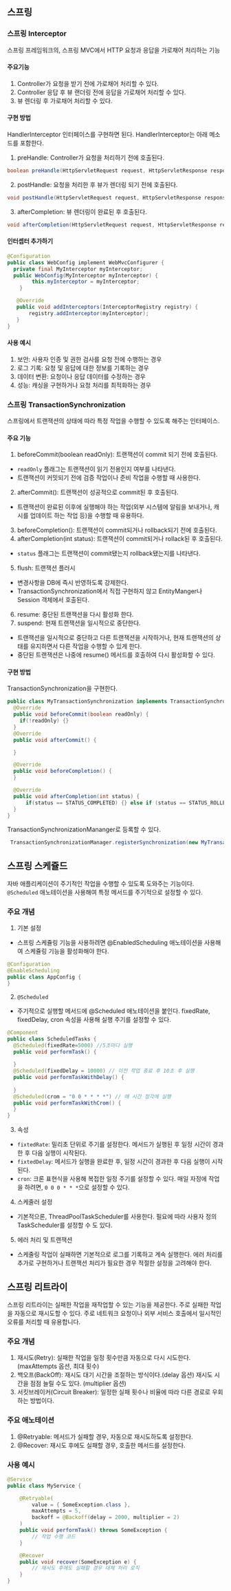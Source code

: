## 스프링

### 스프링 Interceptor
스프링 프레임워크의, 스프링 MVC에서 HTTP 요청과 응답을 가로채어 처리하는 기능
#### 주요기능 
1. Controller가 요청을 받기 전에 가로채어 처리할 수 있다.
2. Controller 응답 후 뷰 랜더링 전에 응답을 가로채어 처리할 수 있다.
3. 뷰 렌더링 후 가로채어 처리할 수 있다.
#### 구현 방법
HandlerInterceptor 인터페이스를 구현하면 된다. HandlerInterceptor는 아래 메소드를 포함한다. 
1. preHandle: Controller가 요청을 처리하기 전에 호출된다.
```java
boolean preHandle(HttpServletRequest request, HttpServletResponse response, Object handler) throws Exception;
```
2. postHandle: 요청을 처리한 후 뷰가 렌더링 되기 전에 호출된다.
```java
void postHandle(HttpServletRequest request, HttpServletResponse response, Object handler, ModelAndView modelAndView) throws Exception;
```
3. afterCompletion: 뷰 렌더링이 완료된 후 호출된다.
```java
void afterCompletion(HttpServletRequest request, HttpServletResponse response, Object handler, Exception ex) throws Exception;
```   
#### 인터셉터 추가하기 
```java
@Configuration
public class WebConfig implement WebMvcConfigurer {
  private final MyInterceptor myInterceptor;
  public WebConfig(MyInterceptor myInterceptor) {
        this.myInterceptor = myInterceptor;
    }

   @Override
   public void addInterceptors(InterceptorRegistry registry) {
       registry.addInterceptor(myInterceptor);
   }
}
```
#### 사용 예시 
1. 보안: 사용자 인증 및 권한 검사를 요청 전에 수행하는 경우
2. 로그 기록: 요청 및 응답에 대한 정보를 기록하는 경우
3. 데이터 변환: 요청이나 응답 데이터를 수정하는 경우
4. 성능: 캐싱을 구현하거나 요청 처리를 최적화하는 경우

### 스프링 TransactionSynchronization 
스프링에서 트랜잭션의 상태에 따라 특정 작업을 수행할 수 있도록 해주는 인터페이스. 
#### 주요 기능
1. beforeCommit(boolean readOnly): 트랜잭션이 commit 되기 전에 호출된다.
  - `readOnly` 플래그는 트랜잭션이 읽기 전용인지 여부를 나타낸다.
  - 트랜잭션이 커밋되기 전에 검증 작업이나 준비 작업을 수행할 때 사용한다.
2. afterCommit(): 트랜잭션이 성공적으로 commit된 후 호출된다.
  - 트랜잭션이 완료된 이후에 실행해야 하는 작업(외부 시스템에 알림을 보내거나, 캐시를 업데이트 하는 작업 등)을 수행할 때 유용하다.
3. beforeCompletion(): 트랜잭션이 commit되거나 rollback되기 전에 호출된다.
4. afterCompletion(int status): 트랜잭션이 commit되거나 rollack된 후 호출된다.
  - `status` 플래그는 트랜잭션이 commit됐는지 rollback됐는지를 나타낸다.
5. flush: 트랜잭션 플러시
  - 변경사항을 DB에 즉시 반영하도록 강제한다.
  - TransactionSynchronization에서 직접 구현하지 않고 EntityManger나 Session 객체에서 호출된다.
6. resume: 중단된 트랜잭션을 다시 활성화 한다.
7. suspend: 현재 트랜잭션을 일시적으로 중단한다.
  - 트랜잭션을 일시적으로 중단하고 다른 트랜잭션을 시작하거나, 현재 트랜잭션의 상태를 유지하면서 다른 작업을 수행할 수 있게 한다.
  - 중단된 트랜잭션은 나중에 resume() 메서드를 호출하여 다시 활성화할 수 있다.    
#### 구현 방법
TransactionSynchronization을 구현한다. 
```java
public class MyTransactionSynchronization implements TransactionSynchronization {
  @Override
  public void beforeCommit(boolean readOnly) {
    if(!readOnly) {}
  }
  @Override
  public void afterCommit() {

  }

  @Override
  public void beforeCompletion() {
  }

  @Override
  public void afterCompletion(int status) {
      if(status == STATUS_COMPLETED) {} else if (status == STATUS_ROLLED_BACK){}
  }
}
```
TransactionSynchronizationMananger로 등록할 수 있다. 
```java
 TransactionSynchronizationManager.registerSynchronization(new MyTransactionSynchronization());
```
## 스프링 스케쥴드 
자바 애플리케이션이 주기적인 작업을 수행할 수 있도록 도와주는 기능이다. `@Scheduled` 애노테이션을 사용해여 특정 메서드를 주기적으로 설정할 수 있다. 
### 주요 개념 
1. 기본 설정
- 스프링 스케쥴링 기능을 사용하려면 @EnabledScheduling 애노테이션을 사용해여 스케쥴링 기능을 활성화해야 한다. 
```java
@Configuration
@EnableScheduling
public class AppConfig {
}
```
2. `@Scheduled`
- 주기적으로 실행할 메서드에 @Scheduled 애노테이션을 붙인다. fixedRate, fixedDelay, cron 속성을 사용해 실행 주기를 설정할 수 있다. 
```java
@Component
public class ScheduledTasks {
  @Scheduled(fixedRate=5000) //5초마다 실행
  public void performTask() {
    
  }
  @Scheduled(fixedDelay = 10000) // 이전 작업 종료 후 10초 후 실행 
  public void performTaskWithDelay() {
      
  }
  @Scheduled(crom = "0 0 * * * *") // 매 시간 정각에 실행
  public void performTaskWithCrom() {
  }
} 
```
3. 속성
- `fixtedRate`: 밀리초 단위로 주기를 설정한다. 메서드가 실행된 후 일정 시간이 경과한 후 다음 실행이 시작된다. 
- `fixtedDelay`: 메서드가 실행을 완료한 후, 일정 시간이 경과한 후 다음 실행이 시작된다. 
- `cron`: 크론 표현식을 사용해 복접한 일정 주기를 설정할 수 있다. 매일 자정에 작업을 하려면, `0 0 0 * * *`으로 설정할 수 있다. 
4. 스케줄러 설정 
- 기본적으론, ThreadPoolTaskScheduler를 사용한다. 필요에 따라 사용자 정의 TaskScheduler를 설정할 수 도 있다.
5. 에러 처리 및 트랜잭션 
- 스케줄링 작업이 실패하면 기본적으로 로그를 기록하고 계속 실행한다. 에러 처리를 추가로 구현하거나 트랜잭션 처리가 필요한 경우 적절한 설정을 고려해야 한다. 
## 스프링 리트라이
스프링 리트라이는 실패한 작업을 재작업할 수 있는 기능을 제공한다. 주로 실패한 작업을 자동으로 재시도할 수 있다. 
주로 네트워크 요청이나 외부 서비스 호출에서 일시적인 오류를 처리할 때 유용합니다. 
### 주요 개념 
1. 재시도(Retry): 실패한 작업을 일정 횟수만큼 자동으로 다시 시도한다.(maxAttempts 옵션, 최대 횟수)
2. 백오프(BackOff): 재시도 대기 시간을 조절하는 방식이다.(delay 옵션) 재시도 시간을 점점 늘릴 수도 있다. (multiplier 옵션)
3. 서킷브레이커(Circuit Breaker): 일정한 실패 횟수나 비율에 따라 다른 경로로 우회하는 방법이다. 
### 주요 애노테이션 
1. @Retryable: 메서드가 실패할 경우, 자동으로 재시도하도록 설정한다.
2. @Recover: 재시도 후에도 실패할 경우, 호출한 메서드를 설정한다.
### 사용 예시 
```java
@Service
public class MyService {

    @Retryable(
        value = { SomeException.class },
        maxAttempts = 5,
        backoff = @Backoff(delay = 2000, multiplier = 2) 
    )
    public void performTask() throws SomeException {
        // 작업 수행 코드
    }

    @Recover
    public void recover(SomeException e) {
        // 재시도 후에도 실패할 경우 대체 처리 로직
    }
} 
```

